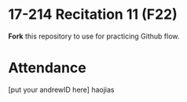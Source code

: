 # 17-214 Recitation 11 (F22)
**Fork** this repository to use for practicing Github flow.

# Attendance
[put your andrewID here]
haojias